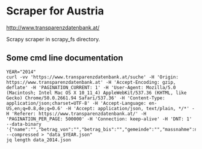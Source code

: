 Scraper for Austria
=========================

<http://www.transparenzdatenbank.at/>

Scrapy scraper in scrapy_fs directory.


## Some cmd line documentation

    YEAR="2014"
    curl -vv 'https://www.transparenzdatenbank.at/suche' -H 'Origin: https://www.transparenzdatenbank.at' -H 'Accept-Encoding: gzip, deflate' -H 'PAGINATION_CURRENT: 1' -H 'User-Agent: Mozilla/5.0 (Macintosh; Intel Mac OS X 10_11_4) AppleWebKit/537.36 (KHTML, like Gecko) Chrome/50.0.2661.94 Safari/537.36' -H 'Content-Type: application/json;charset=UTF-8' -H 'Accept-Language: en-US,en;q=0.8,de;q=0.6' -H 'Accept: application/json, text/plain, */*' -H 'Referer: https://www.transparenzdatenbank.at/' -H 'PAGINATION_PER_PAGE: 500000' -H 'Connection: keep-alive' -H 'DNT: 1' --data-binary '{"name":"","betrag_von":"","betrag_bis":"","gemeinde":"","massnahme":null,"jahr":'"$YEAR"',"sort":"name"}' --compressed > "data_$YEAR.json"
    jq length data_2014.json
